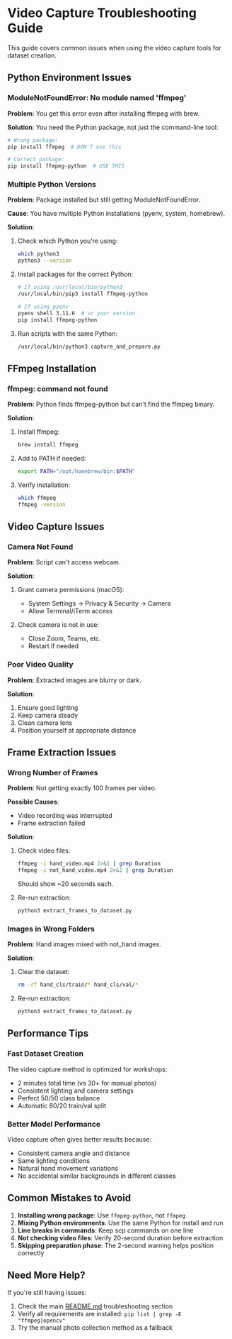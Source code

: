 # Video Capture Troubleshooting Guide

This guide covers common issues when using the video capture tools for dataset creation.

## Python Environment Issues

### ModuleNotFoundError: No module named 'ffmpeg'
**Problem**: You get this error even after installing ffmpeg with brew.

**Solution**: You need the Python package, not just the command-line tool:
```bash
# Wrong package:
pip install ffmpeg  # DON'T use this

# Correct package:
pip install ffmpeg-python  # USE THIS
```

### Multiple Python Versions
**Problem**: Package installed but still getting ModuleNotFoundError.

**Cause**: You have multiple Python installations (pyenv, system, homebrew).

**Solution**:
1. Check which Python you're using:
   ```bash
   which python3
   python3 --version
   ```

2. Install packages for the correct Python:
   ```bash
   # If using /usr/local/bin/python3
   /usr/local/bin/pip3 install ffmpeg-python
   
   # If using pyenv
   pyenv shell 3.11.6  # or your version
   pip install ffmpeg-python
   ```

3. Run scripts with the same Python:
   ```bash
   /usr/local/bin/python3 capture_and_prepare.py
   ```

## FFmpeg Installation

### ffmpeg: command not found
**Problem**: Python finds ffmpeg-python but can't find the ffmpeg binary.

**Solution**:
1. Install ffmpeg:
   ```bash
   brew install ffmpeg
   ```

2. Add to PATH if needed:
   ```bash
   export PATH="/opt/homebrew/bin:$PATH"
   ```

3. Verify installation:
   ```bash
   which ffmpeg
   ffmpeg -version
   ```

## Video Capture Issues

### Camera Not Found
**Problem**: Script can't access webcam.

**Solution**:
1. Grant camera permissions (macOS):
   - System Settings → Privacy & Security → Camera
   - Allow Terminal/iTerm access

2. Check camera is not in use:
   - Close Zoom, Teams, etc.
   - Restart if needed

### Poor Video Quality
**Problem**: Extracted images are blurry or dark.

**Solution**:
1. Ensure good lighting
2. Keep camera steady
3. Clean camera lens
4. Position yourself at appropriate distance

## Frame Extraction Issues

### Wrong Number of Frames
**Problem**: Not getting exactly 100 frames per video.

**Possible Causes**:
- Video recording was interrupted
- Frame extraction failed

**Solution**:
1. Check video files:
   ```bash
   ffmpeg -i hand_video.mp4 2>&1 | grep Duration
   ffmpeg -i not_hand_video.mp4 2>&1 | grep Duration
   ```
   Should show ~20 seconds each.

2. Re-run extraction:
   ```bash
   python3 extract_frames_to_dataset.py
   ```

### Images in Wrong Folders
**Problem**: Hand images mixed with not_hand images.

**Solution**:
1. Clear the dataset:
   ```bash
   rm -rf hand_cls/train/* hand_cls/val/*
   ```

2. Re-run extraction:
   ```bash
   python3 extract_frames_to_dataset.py
   ```

## Performance Tips

### Fast Dataset Creation
The video capture method is optimized for workshops:
- 2 minutes total time (vs 30+ for manual photos)
- Consistent lighting and camera settings
- Perfect 50/50 class balance
- Automatic 80/20 train/val split

### Better Model Performance
Video capture often gives better results because:
- Consistent camera angle and distance
- Same lighting conditions
- Natural hand movement variations
- No accidental similar backgrounds in different classes

## Common Mistakes to Avoid

1. **Installing wrong package**: Use `ffmpeg-python`, not `ffmpeg`
2. **Mixing Python environments**: Use the same Python for install and run
3. **Line breaks in commands**: Keep scp commands on one line
4. **Not checking video files**: Verify 20-second duration before extraction
5. **Skipping preparation phase**: The 2-second warning helps position correctly

## Need More Help?

If you're still having issues:
1. Check the main [README.md](../README.md) troubleshooting section
2. Verify all requirements are installed: `pip list | grep -E "ffmpeg|opencv"`
3. Try the manual photo collection method as a fallback